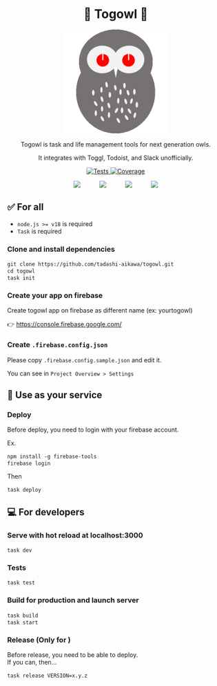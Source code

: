 <h1 align="center">
    🦉 Togowl 🦉
</h1>

<p align="center">
    <img alt="Togowl" src="./static/icon.png?raw=true" width="240" />
</p>

<p align="center">
Togowl is task and life management tools for next generation owls.  
</p>
<p align="center">
It integrates with Toggl, Todoist, and Slack unofficially.
</p>

<p align="center">
  <a href="https://github.com/tadashi-aikawa/togowl/actions">
    <img alt="Tests" src="https://github.com/tadashi-aikawa/togowl/workflows/Tests/badge.svg" />
  </a>
  <a href="https://codecov.io/gh/tadashi-aikawa/togowl">
    <img alt="Coverage" src="https://codecov.io/gh/tadashi-aikawa/togowl/branch/master/graph/badge.svg" />
  </a>
</p>

<p align="center">
  <img src="https://cdn.svgporn.com/logos/typescript-icon.svg" width="60" style="margin: 0 20px;"/>
  <img src="https://cdn.svgporn.com/logos/nuxt-icon.svg" width="60" style="margin: 0 20px;"/>
  <img src="https://cdn.svgporn.com/logos/vuetifyjs.svg" width="60" style="margin: 0 20px;"/>
  <img src="https://cdn.svgporn.com/logos/firebase.svg" width="60" style="margin: 0 20px;"/>
</p>


✅ For all
----------

- `node.js >= v18` is required
- `Task` is required

### Clone and install dependencies

```
git clone https://github.com/tadashi-aikawa/togowl.git
cd togowl
task init
```

### Create your app on firebase

Create togowl app on firebase as different name (ex: yourtogowl)

👉 https://console.firebase.google.com/

### Create `.firebase.config.json`

Please copy `.firebase.config.sample.json` and edit it.

You can see in `Project Overview > Settings`


💃 Use as your service
----------------------

### Deploy

Before deploy, you need to login with your firebase account.

Ex.

```
npm install -g firebase-tools
firebase login
```

Then

```
task deploy
```


💻 For developers
-----------------

### Serve with hot reload at localhost:3000

```
task dev
```

### Tests

```
task test
```

### Build for production and launch server

```
task build
task start
```

### Release (Only for )

Before release, you need to be able to deploy.  
If you can, then...

```
task release VERSION=x.y.z
```
